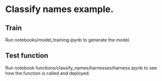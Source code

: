 # Classify names example.

## Train

Run notebooks/model_training.ipynb to generate the model.

## Test function

Run notebook functions/classify_names/harnesses/harness.ipynb to see how the function is called and deployed.
